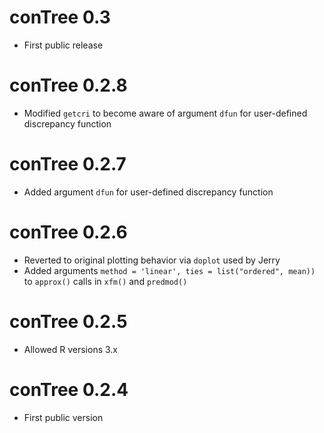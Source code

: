 # conTree 0.3

- First public release

# conTree 0.2.8

- Modified `getcri` to become aware of argument `dfun` for
  user-defined discrepancy function

# conTree 0.2.7

- Added argument `dfun` for user-defined discrepancy function

# conTree 0.2.6

- Reverted to original plotting behavior via `doplot` used by Jerry
- Added arguments `method = 'linear', ties = list("ordered", mean))`
  to `approx()` calls in `xfm()` and `predmod()`

# conTree 0.2.5

- Allowed R versions 3.x

# conTree 0.2.4

- First public version
